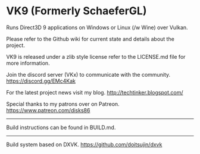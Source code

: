 VK9 (Formerly SchaeferGL)
==========

Runs Direct3D 9 applications on Windows or Linux (/w Wine) over Vulkan.

Please refer to the Github wiki for current state and details about the project.

VK9 is released under a zlib style license refer to the LICENSE.md file for more information.

Join the discord server (VKx) to communicate with the community. https://discord.gg/EMc4Kak

For the latest project news visit my blog. http://techtinker.blogspot.com/

Special thanks to my patrons over on Patreon. https://www.patreon.com/disks86

---

Build instructions can be found in BUILD.md.

---

Build system based on DXVK. https://github.com/doitsujin/dxvk
